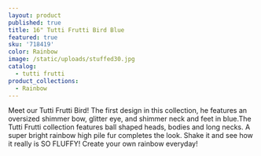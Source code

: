 ```yaml
---
layout: product
published: true
title: 16" Tutti Frutti Bird Blue
featured: true
sku: '718419'
color: Rainbow
image: /static/uploads/stuffed30.jpg
catalog:
  - tutti frutti
product_collections:
  - Rainbow
---
```

Meet our Tutti Frutti Bird! The first design in this collection, he features an oversized shimmer bow, glitter eye, and shimmer neck and feet in blue.The Tutti Frutti collection features ball shaped heads, bodies and long necks. A super bright rainbow high pile fur completes the look. Shake it and see how it really is SO FLUFFY! Create your own rainbow everyday!

